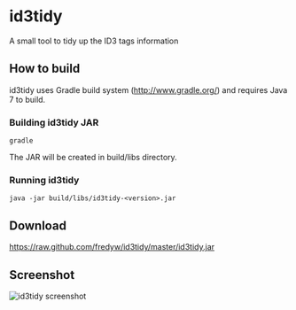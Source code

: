 id3tidy
=======

A small tool to tidy up the ID3 tags information

How to build
------------
id3tidy uses Gradle build system (http://www.gradle.org/) and requires Java 7 to build.

### Building id3tidy JAR ###
    gradle
The JAR will be created in build/libs directory.

### Running id3tidy ###
    java -jar build/libs/id3tidy-<version>.jar

Download
--------
https://raw.github.com/fredyw/id3tidy/master/id3tidy.jar

Screenshot
----------
![id3tidy screenshot](https://raw.github.com/fredyw/id3tidy/master/screenshot.png)
